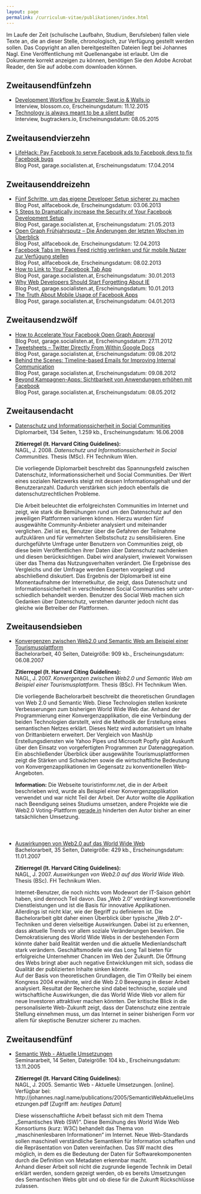 ```yaml
---
layout: page
permalink: /curriculum-vitae/publikationen/index.html
---
```

  <p>Im Laufe der Zeit (schulische Laufbahn, Studium, Berufsleben) fallen viele Texte an, die an dieser Stelle, chronologisch, zur Verfügung gestellt werden sollen. Das Copyright an allen bereitgestellten Dateien liegt bei Johannes Nagl. Eine Veröffentlichung mit Quellenangabe ist erlaubt. Um die Dokumente korrekt anzeigen zu können, benötigen Sie den Adobe Acrobat Reader, den Sie auf adobe.com downloaden können.
  </p>
  
  <h2>Zweitausendfünfzehn</h2>
  <ul>
    <li><span class="title"><a href="https://www.blossom.co/blog/development-workflow-by-example-swat-io-walls-io">Development Workflow by Example: Swat.io & Walls.io</a></span><br>Interview, blossom.co, Erscheinungsdatum: 11.12.2015
    </li>
    <li><span class="title"><a href="https://www.bugtrackers.io/interview-swatio-johannes-nagl">Technology is always meant to be a silent butler</a></span><br>Interview, bugtrackers.io, Erscheinungsdatum: 08.05.2015
    </li>
  </ul>

  <h2>Zweitausendvierzehn</h2>
  <ul>
    <li><span class="title"><a href="http://garage.socialisten.at/2014/04/lifehack-pay-facebook-to-serve-facebook-ads-to-facebook-devs-to-fix-facebook-bugs/">LifeHack: Pay Facebook to serve Facebook ads to Facebook devs to fix Facebook bugs</a></span><br>Blog Post, garage.socialisten.at, Erscheinungsdatum: 17.04.2014
    </li>
  </ul>

  <h2>Zweitausenddreizehn</h2>
  <ul>
    <li><span class="title"><a href="http://allfacebook.de/gastbeitrag/funf-schritte-um-das-eigene-developer-setup-sicherer-zu-machen">Fünf Schritte, um das eigene Developer Setup sicherer zu machen</a></span><br>Blog Post, allfacebook.de, Erscheinungsdatum: 03.06.2013
    </li>
    <li><span class="title"><a href="http://garage.socialisten.at/2013/05/5-steps-to-dramatically-increase-the-security-of-your-facebook-development-setup/">5 Steps to Dramatically increase the Security of Your Facebook Development Setup</a></span><br>Blog Post, garage.socialisten.at, Erscheinungsdatum: 21.05.2013
    </li>
    <li><span class="title"><a href="http://allfacebook.de/features/open-graph-apps-fur-die-massen-die-anderungen-der-letzten-wochen-im-uberblick">Open Graph Frühjahrsputz – Die Änderungen der letzten Wochen im Überblick</a></span><br>Blog Post, allfacebook.de, Erscheinungsdatum: 12.04.2013
    </li>
    <li><span class="title"><a href="http://allfacebook.de/features/facebook-tabs-im-news-feed-richtig-verlinken-und-fur-mobile-nutzer-zur-verfugung-stellen">Facebook Tabs im News Feed richtig verlinken und für mobile Nutzer zur Verfügung stellen</a></span><br>Blog Post, allfacebook.de, Erscheinungsdatum: 08.02.2013
    </li>
    <li><span class="title"><a href="http://garage.socialisten.at/2013/01/how-to-link-to-your-facebook-tab-app/">How to Link to Your Facebook Tab App</a></span><br>Blog Post, garage.socialisten.at, Erscheinungsdatum: 30.01.2013
    </li>
    <li><span class="title"><a href="http://garage.socialisten.at/2013/01/why-web-developers-should-start-forgetting-ie/">Why Web Developers Should Start Forgetting About IE</a></span><br>Blog Post, garage.socialisten.at, Erscheinungsdatum: 10.01.2013
    </li>
    <li><span class="title"><a href="http://garage.socialisten.at/2013/01/the-truth-about-mobile-usage-of-facebook-apps/">The Truth About Mobile Usage of Facebook Apps</a></span><br>Blog Post, garage.socialisten.at, Erscheinungsdatum: 04.01.2013
    </li>
  </ul>

  <h2>Zweitausendzwölf</h2>
  <ul>
    <li><span class="title"><a href="http://garage.socialisten.at/2012/11/how-to-accelerate-your-open-graph-approval/">How to Accelerate Your Facebook Open Graph Approval</a></span><br>Blog Post, garage.socialisten.at, Erscheinungsdatum: 27.11.2012
    </li>
    <li><span class="title"><a href="http://garage.socialisten.at/2012/08/tweetsheets-twitter-directly-from-within-google-docs/">Tweetsheets – Twitter Directly From Within Google Docs</a></span><br>Blog Post, garage.socialisten.at, Erscheinungsdatum: 09.08.2012
    </li>
    <li><span class="title"><a href="http://garage.socialisten.at/2012/07/behind-the-scenes-timeline-based-emails-for-improving-internal-communication/">Behind the Scenes: Timeline-based Emails for Improving Internal Communication</a></span><br>Blog Post, garage.socialisten.at, Erscheinungsdatum: 09.08.2012
    </li>
    <li><span class="title"><a href="http://garage.socialisten.at/2012/05/beyond-kampagnen-apps-sichtbarkeit-von-anwendungen-erhoehen-mit-facebook-achievements/">Beyond Kampagnen-Apps: Sichtbarkeit von Anwendungen erhöhen mit Facebook</a></span><br>Blog Post, garage.socialisten.at, Erscheinungsdatum: 08.05.2012
    </li>
  </ul>
  
  <h2>Zweitausendacht</h2>
  <ul>
    <li><span class="title"><a download href="/publications/2008/DatenschutzInformationssicherheitSocialCommunities.pdf">Datenschutz und Informationssicherheit in Social Communities</a></span><br>Diplomarbeit, 134 Seiten, 1.259 kb., Erscheinungsdatum: 16.06.2008
<p><strong>Zitierregel (lt. Harvard Citing Guidelines):</strong><br />NAGL, J. 2008. <em>Datenschutz und Informationssicherheit in Social Communities.</em> Thesis (MSc). FH Technikum Wien.</p>
      <p>
        Die vorliegende Diplomarbeit beschreibt das Spannungsfeld zwischen Datenschutz, Informationssicherheit und Social Communities. Der Wert eines sozialen Netzwerks steigt mit dessen Informationsgehalt und der Benutzeranzahl. Dadurch verstärken sich jedoch ebenfalls die datenschutzrechtlichen Probleme.
      </p>
      <p>
        Die Arbeit beleuchtet die erfolgreichsten Communities im Internet und zeigt, wie stark die Bemühungen rund um den Datenschutz auf den jeweiligen Plattformen variieren können. Hierzu wurden fünf ausgewählte Community-Anbieter analysiert und miteinander verglichen. Ziel ist es, Benutzer über die Gefahren der Teilnahme aufzuklären und für vermehrten Selbstschutz zu sensibilisieren. Eine durchgeführte Umfrage unter Benutzern von Communities zeigt, ob diese beim Veröffentlichen ihrer Daten über Datenschutz nachdenken und diesen berücksichtigen. Dabei wird analysiert, inwieweit Vorwissen über das Thema das Nutzungsverhalten verändert. Die Ergebnisse des Vergleichs und der Umfrage werden Experten vorgelegt und abschließend diskutiert. Das Ergebnis der Diplomarbeit ist eine Momentaufnahme der Internetkultur, die zeigt, dass Datenschutz und Informationssicherheit in verschiedenen Social Communities sehr unter-schiedlich behandelt werden. Benutzer des Social Web machen sich Gedanken über Datenschutz, verstehen darunter jedoch nicht das gleiche wie Betreiber der Plattformen.
      </p>
    </li>

  </ul>
  <h2>Zweitausendsieben</h2>
  <ul>
    <li style="padding-bottom: 40px;"><span class="title"><a download href="/publications/2007/KonvergenzenWeb20SemanticWeb.pdf" title="Konvergenzen zwischen Web2.0 und Semantic Web am Beispiel einer Tourismusplattform">Konvergenzen zwischen Web2.0 und Semantic Web am Beispiel einer Tourismusplattform</a></span><br>Bachelorarbeit, 40 Seiten, Dateigröße: 909 kb., Erscheinungsdatum: 06.08.2007
      <p><strong>Zitierregel (lt. Harvard Citing Guidelines):</strong><br />
      NAGL, J. 2007. <em>Konvergenzen zwischen Web2.0 und Semantic Web am Beispiel einer Tourismusplattform.</em> Thesis (BSc). FH Technikum Wien.</p>
      <p>
        Die vorliegende Bachelorarbeit beschreibt die theoretischen Grundlagen von Web 2.0 und Semantic Web. Diese Technologien stellen konkrete Verbesserungen zum bisherigen World Wide Web dar. Anhand der Programmierung einer Konvergenzapplikation, die eine Verbindung der beiden Technologien darstellt, wird die Methodik der Erstellung eines semantischen Netzes erklärt. Dieses Netz wird automatisiert um Inhalte von Drittanbietern erweitert. Der Vergleich von MashUp Erstellungsdiensten wie Yahoo Pipes und Microsoft Popfly gibt Auskunft über den Einsatz von vorgefertigten Programmen zur Datenaggregation. Ein abschließender Überblick über ausgewählte Tourismusplattformen zeigt die Stärken und Schwächen sowie die wirtschaftliche Bedeutung von Konvergenzapplikationen im Gegensatz zu konventionellen Web-Angeboten.
      <p>
       <strong>Information:</strong> Die Webseite touristinformr.net, die in der Arbeit beschrieben wird, wurde als Beispiel einer Konvergenzapplikation verwendet und war nicht Teil der Arbeit. Der Autor wollte die Applikation nach Beendigung seines Studiums umsetzen, andere Projekte wie die Web2.0 Voting-Plattform <a href="http://frische.ideen.sind.gerade.in/">gerade.in</a> hinderten den Autor bisher an einer tatsächlichen Umsetzung.
      </p>
    </li>
    <li><span class="title"><a download href="/publications/2007/AuswirkungenVonWeb20AufDasWWW.pdf" title="Auswirkungen von Web 2.0 auf das WWW">Auswirkungen von Web2.0 auf das World Wide Web</a></span><br />Bachelorarbeit, 35 Seiten, Dateigröße: 429 kb., Erscheinungsdatum: 11.01.2007
      <p>
        <strong>Zitierregel (lt. Harvard Citing Guidelines):</strong><br />
        NAGL, J. 2007. <em>Auswirkungen von Web2.0 auf das World Wide Web.</em> Thesis (BSc). FH Technikum Wien.
      </p>
      <p>
        Internet-Benutzer, die noch nichts vom Modewort der IT-Saison gehört haben, sind dennoch Teil davon. Das „Web 2.0“ verdrängt konventionelle Dienstleistungen und ist die Basis für innovative Applikationen. Allerdings ist nicht klar, wie der Begriff zu definieren ist. Die Bachelorarbeit gibt daher einen Überblick über typische „Web 2.0“-Techniken und deren vielseitige Auswirkungen. Dabei ist zu erkennen, dass aktuelle Trends vor allem soziale Veränderungen bewirken. Die Demokratisierung des World Wide Webs in der bestehenden Form könnte daher bald Realität werden und die aktuelle Medienlandschaft stark verändern. Geschäftsmodelle wie das Long Tail bieten für erfolgreiche Unternehmer Chancen im Web der Zukunft. Die Öffnung des Webs bringt aber auch negative Entwicklungen mit sich, sodass die Qualität der publizierten Inhalte sinken könnte.
        <br />
        Auf der Basis von theoretischen Grundlagen, die Tim O’Reilly bei einem Kongress 2004 erwähnte, wird die Web 2.0 Bewegung in dieser Arbeit analysiert. Resultat der Recherche sind dabei technische, soziale und wirtschaftliche Auswirkungen, die das World Wide Web vor allem für neue Investoren attraktiver machen könnten. Der kritische Blick in die personalisierte Web-Zukunft zeigt, dass der Datenschutz eine zentrale Stellung einnehmen muss, um das Internet in seiner bisherigen Form vor allem für skeptische Benutzer sicherer zu machen.
      <p>
    </li>
  </ul>
  <h2>Zweitausendfünf</h2>
  <ul>
    <li><span class="title"><a download href="/publications/2005/SemanticWebAktuelleUmsetzungen.pdf" title="Semantic Web - Aktuelle Umsetzungen">Semantic Web - Aktuelle Umsetzungen</a></span><br />Seminararbeit, 14 Seiten, Dateigröße: 104 kb., Erscheinungsdatum: 13.11.2005
      <p>
        <strong>Zitierregel (lt. Harvard Citing Guidelines):</strong><br />
        NAGL, J. 2005. Semantic Web - Aktuelle Umsetzungen. [online]. Verfügbar bei: http://johannes.nagl.name/publications/2005/SemanticWebAktuelleUmsetzungen.pdf [Zugriff am: <em>heutiges Datum</em>]
      </p>
      <p>
        Diese wissenschaftliche Arbeit befasst sich mit dem Thema „Semantisches Web (SW)“. Diese Bemühung des World Wide Web Konsortiums (kurz: W3C) behandelt das Thema von „maschinenlesbaren Informationen“ im Internet. Neue Web-Standards sollen maschinell verständliche Semantiken für Information schaffen und die Repräsentation von Daten vereinfachen. Das SW macht dies möglich, in dem es die Bedeutung der Daten für Softwarekomponenten durch die Definition von Metadaten erkennbar macht.<br />Anhand dieser Arbeit soll nicht die zugrunde liegende Technik im Detail erklärt werden, sondern gezeigt werden, ob es bereits Umsetzungen des Semantischen Webs gibt und ob diese für die Zukunft Rückschlüsse zulassen.
      <p>
    </li>
  </ul>
